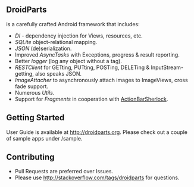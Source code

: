 DroidParts
----------
is a carefully crafted Android framework that includes:
* *DI* - dependency injection for Views, resources, etc.
* *SQLite* object-relational mapping.
* *JSON* (de)serialization.
* Improved *AsyncTasks* with Exceptions, progress & result reporting.
* Better *logger* (log any object without a tag).
* *RESTClient* for GETting, PUTting, POSTing, DELETing & InputStream-getting, also speaks JSON.
* *ImageAttacher* to asynchronously attach images to ImageViews, cross fade support.
* Numerous *Utils*.
* Support for *Fragments* in cooperation with [ActionBarSherlock][1].

Getting Started
---------------
User Guide is available at http://droidparts.org.
Please check out a couple of sample apps under /sample.

Contributing
------------
* Pull Requests are preferred over Issues.
* Please use http://stackoverflow.com/tags/droidparts for questions.


 [1]: https://github.com/JakeWharton/ActionBarSherlock